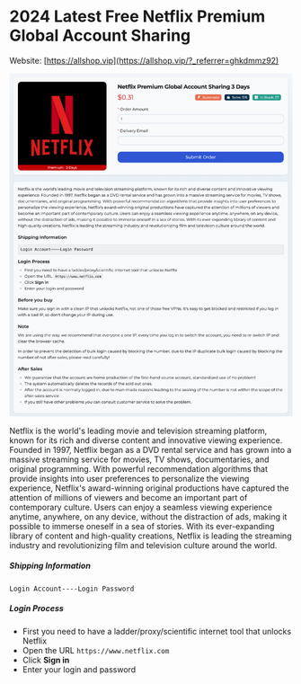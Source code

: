 # 2024 Latest Free Netflix Premium Global Account Sharing

Website: [https://allshop.vip](https://allshop.vip/?_referrer=ghkdmmz92)

![allshop-netflix](allshop-netflix.png)

Netflix is the world's leading movie and television streaming platform, known for its rich and diverse content and innovative viewing experience. Founded in 1997, Netflix began as a DVD rental service and has grown into a massive streaming service for movies, TV shows, documentaries, and original programming. With powerful recommendation algorithms that provide insights into user preferences to personalize the viewing experience, Netflix's award-winning original productions have captured the attention of millions of viewers and become an important part of contemporary culture. Users can enjoy a seamless viewing experience anytime, anywhere, on any device, without the distraction of ads, making it possible to immerse oneself in a sea of stories. With its ever-expanding library of content and high-quality creations, Netflix is leading the streaming industry and revolutionizing film and television culture around the world.

##### Shipping Information

```
Login Account----Login Password
```

##### Login Process

- First you need to have a ladder/proxy/scientific internet tool that unlocks Netflix
- Open the URL `https://www.netflix.com`
- Click **Sign in**
- Enter your login and password
